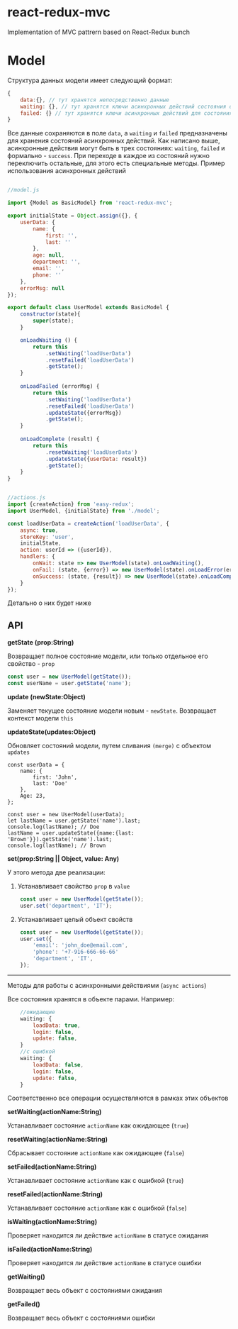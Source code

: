 # react-redux-mvc
Implementation of MVC pattrern based on React-Redux bunch

**Model**
===

Структура данных модели имеет следующий формат:

``` javascript
{
	data:{}, // тут хранятся непосредственно данные
	waiting: {}, // тут хранятся ключи асинхронных действий состояния ожидания
	failed: {} // тут хранятся ключи асинхронных действий для состояния ошибок
}
```
Все данные сохраняются в поле `data`,  а `waiting` и `failed` предназначены для хранения состояний 
асинхронных действий.
Как написано выше, асинхронные действия могут быть в трех состояниях: `waiting`, `failed` и формально - `success`. При переходе в каждое из состояний нужно переключить остальные, для этого есть специальные методы. 
Пример использования асинхронных действий

```javascript

//model.js

import {Model as BasicModel} from 'react-redux-mvc';

export initialState = Object.assign({}, {
	userData: {
		name: {
			first: '',
			last: ''
		},
		age: null,
		department: '',
		email: '',
		phone: ''
	},
	errorMsg: null
});

export default class UserModel extends BasicModel {
	constructor(state){
		super(state);
	}

	onLoadWaiting () {
		return this
			.setWaiting('loadUserData')
			.resetFailed('loadUserData')
			.getState();
	}
	
	onLoadFailed (errorMsg) {
		return this
			.setWaiting('loadUserData')
			.resetFailed('loadUserData')
			.updateState({errorMsg})
			.getState();
	}
	
	onLoadComplete (result) {
		return this
			.resetWaiting('loadUserData')
			.updateState({userData: result})
			.getState();
	}
}


//actions.js
import {createAction} from 'easy-redux';
import UserModel, {initialState} from './model';

const loadUserData = createAction('loadUserData', {
	async: true,
	storeKey: 'user',
	initialState,
	action: userId => ({userId}),
	handlers: {
		onWait: state => new UserModel(state).onLoadWaiting(),
		onFail: (state, {error}) => new UserModel(state).onLoadError(error),
		onSuccess: (state, {result}) => new UserModel(state).onLoadComplete(result)
	}
}); 	
```

Детально о них будет ниже


API
---------

**getState (prop:String)**

Возвращает полное состояние модели, или только отдельное его свойство - `prop`

```javascript
const user = new UserModel(getState());
const userName = user.getState('name');
```

**update (newState:Object)** 

Заменяет текущее состояние модели новым - `newState`. 
Возвращает контекст модели `this`


**updateState(updates:Object)**

Обновляет состояний модели, путем сливания `(merge)` с объектом `updates`

```
const userData = {
	name: {
		first: 'John',
		last: 'Doe'
	},
	Age: 23,	
};

const user = new UserModel(userData);
let lastName = user.getState('name').last;
console.log(lastName); // Doe
lastName = user.updateState({name:{last: 'Brown'}}).getState('name').last;
console.log(lastName); // Brown
```

**set(prop:String || Object, value: Any)**

У этого метода две реализации:

 1. Устанавливает свойство `prop` в `value`

```javascript
	const user = new UserModel(getState());
	user.set('department', 'IT');
```

2. Устанавливает целый объект свойств

```javascript
	const user = new UserModel(getState());
	user.set({
		'email': 'john_doe@email.com',
		'phone': '+7-916-666-66-66'
		'department', 'IT',
	});
```


----------
Методы для работы с асинхронными действиями (`async actions`)

Все состояния хранятся в объекте парами. Например:
```javascript
	//ожидающие
	waiting: {
		loadData: true,
		login: false,
		update: false,		
	}
	//с ошибкой
	waiting: {
		loadData: false,
		login: false,
		update: false,		
	}	
```
Соответственно все операции осуществляются в рамках этих объектов

**setWaiting(actionName:String)**

Устанавливает состояние `actionName` как ожидающее (`true`)

**resetWaiting(actionName:String)**

Сбрасывает состояние `actionName` как ожидающее (`false`)

**setFailed(actionName:String)**

Устанавливает состояние `actionName` как с ошибкой (`true`) 

**resetFailed(actionName:String)**

Устанавливает состояние `actionName` как с ошибкой (`false`)

**isWaiting(actionName:String)**

Проверяет находится ли действие `actionName` в статусе ожидания

**isFailed(actionName:String)**

Проверяет находится ли действие `actionName` в статусе ошибки

**getWaiting()**

Возвращает весь объект с состояниями ожидания

**getFailed()**

Возвращает весь объект с состояниями ошибки

